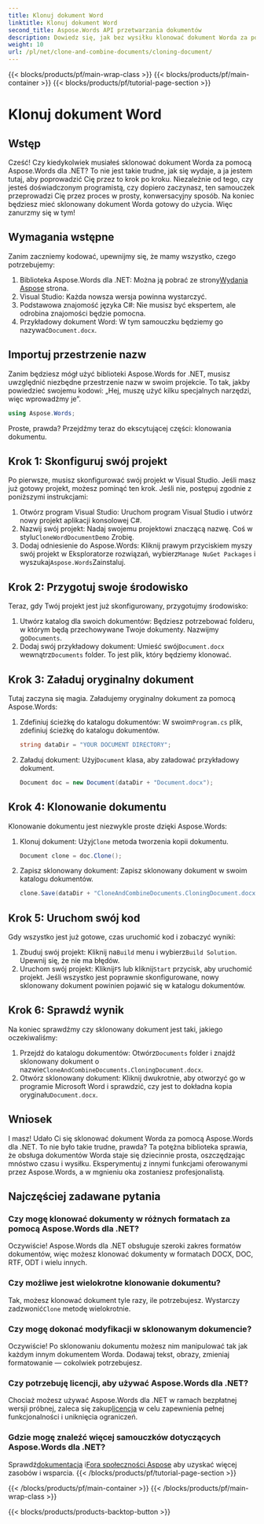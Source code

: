 ```yaml
---
title: Klonuj dokument Word
linktitle: Klonuj dokument Word
second_title: Aspose.Words API przetwarzania dokumentów
description: Dowiedz się, jak bez wysiłku klonować dokument Worda za pomocą Aspose.Words dla .NET dzięki naszemu przewodnikowi krok po kroku. Idealne zarówno dla początkujących, jak i doświadczonych programistów.
weight: 10
url: /pl/net/clone-and-combine-documents/cloning-document/
---
```


{{< blocks/products/pf/main-wrap-class >}}
{{< blocks/products/pf/main-container >}}
{{< blocks/products/pf/tutorial-page-section >}}

# Klonuj dokument Word

## Wstęp

Cześć! Czy kiedykolwiek musiałeś sklonować dokument Worda za pomocą Aspose.Words dla .NET? To nie jest takie trudne, jak się wydaje, a ja jestem tutaj, aby poprowadzić Cię przez to krok po kroku. Niezależnie od tego, czy jesteś doświadczonym programistą, czy dopiero zaczynasz, ten samouczek przeprowadzi Cię przez proces w prosty, konwersacyjny sposób. Na koniec będziesz mieć sklonowany dokument Worda gotowy do użycia. Więc zanurzmy się w tym!

## Wymagania wstępne

Zanim zaczniemy kodować, upewnijmy się, że mamy wszystko, czego potrzebujemy:

1.  Biblioteka Aspose.Words dla .NET: Można ją pobrać ze strony[Wydania Aspose](https://releases.aspose.com/words/net/) strona.
2. Visual Studio: Każda nowsza wersja powinna wystarczyć.
3. Podstawowa znajomość języka C#: Nie musisz być ekspertem, ale odrobina znajomości będzie pomocna.
4.  Przykładowy dokument Word: W tym samouczku będziemy go nazywać`Document.docx`.

## Importuj przestrzenie nazw

Zanim będziesz mógł użyć biblioteki Aspose.Words for .NET, musisz uwzględnić niezbędne przestrzenie nazw w swoim projekcie. To tak, jakby powiedzieć swojemu kodowi: „Hej, muszę użyć kilku specjalnych narzędzi, więc wprowadźmy je”.

```csharp
using Aspose.Words;
```

Proste, prawda? Przejdźmy teraz do ekscytującej części: klonowania dokumentu.

## Krok 1: Skonfiguruj swój projekt

Po pierwsze, musisz skonfigurować swój projekt w Visual Studio. Jeśli masz już gotowy projekt, możesz pominąć ten krok. Jeśli nie, postępuj zgodnie z poniższymi instrukcjami:

1. Otwórz program Visual Studio: Uruchom program Visual Studio i utwórz nowy projekt aplikacji konsolowej C#.
2.  Nazwij swój projekt: Nadaj swojemu projektowi znaczącą nazwę. Coś w stylu`CloneWordDocumentDemo` Zrobię.
3.  Dodaj odniesienie do Aspose.Words: Kliknij prawym przyciskiem myszy swój projekt w Eksploratorze rozwiązań, wybierz`Manage NuGet Packages` i wyszukaj`Aspose.Words`Zainstaluj.

## Krok 2: Przygotuj swoje środowisko

Teraz, gdy Twój projekt jest już skonfigurowany, przygotujmy środowisko:

1.  Utwórz katalog dla swoich dokumentów: Będziesz potrzebować folderu, w którym będą przechowywane Twoje dokumenty. Nazwijmy go`Documents`.
2.  Dodaj swój przykładowy dokument: Umieść swój`Document.docx` wewnątrz`Documents` folder. To jest plik, który będziemy klonować.

## Krok 3: Załaduj oryginalny dokument

Tutaj zaczyna się magia. Załadujemy oryginalny dokument za pomocą Aspose.Words:

1.  Zdefiniuj ścieżkę do katalogu dokumentów: W swoim`Program.cs` plik, zdefiniuj ścieżkę do katalogu dokumentów.
   
    ```csharp
    string dataDir = "YOUR DOCUMENT DIRECTORY";
    ```

2.  Załaduj dokument: Użyj`Document` klasa, aby załadować przykładowy dokument.

    ```csharp
    Document doc = new Document(dataDir + "Document.docx");
    ```

## Krok 4: Klonowanie dokumentu

Klonowanie dokumentu jest niezwykle proste dzięki Aspose.Words:

1.  Klonuj dokument: Użyj`Clone` metoda tworzenia kopii dokumentu.

    ```csharp
    Document clone = doc.Clone();
    ```

2. Zapisz sklonowany dokument: Zapisz sklonowany dokument w swoim katalogu dokumentów.

    ```csharp
    clone.Save(dataDir + "CloneAndCombineDocuments.CloningDocument.docx");
    ```

## Krok 5: Uruchom swój kod

Gdy wszystko jest już gotowe, czas uruchomić kod i zobaczyć wyniki:

1. Zbuduj swój projekt: Kliknij na`Build` menu i wybierz`Build Solution`. Upewnij się, że nie ma błędów.
2.  Uruchom swój projekt: Kliknij`F5` lub kliknij`Start` przycisk, aby uruchomić projekt. Jeśli wszystko jest poprawnie skonfigurowane, nowy sklonowany dokument powinien pojawić się w katalogu dokumentów.

## Krok 6: Sprawdź wynik

Na koniec sprawdźmy czy sklonowany dokument jest taki, jakiego oczekiwaliśmy:

1.  Przejdź do katalogu dokumentów: Otwórz`Documents` folder i znajdź sklonowany dokument o nazwie`CloneAndCombineDocuments.CloningDocument.docx`.
2.  Otwórz sklonowany dokument: Kliknij dwukrotnie, aby otworzyć go w programie Microsoft Word i sprawdzić, czy jest to dokładna kopia oryginału`Document.docx`.

## Wniosek

I masz! Udało Ci się sklonować dokument Worda za pomocą Aspose.Words dla .NET. To nie było takie trudne, prawda? Ta potężna biblioteka sprawia, że obsługa dokumentów Worda staje się dziecinnie prosta, oszczędzając mnóstwo czasu i wysiłku. Eksperymentuj z innymi funkcjami oferowanymi przez Aspose.Words, a w mgnieniu oka zostaniesz profesjonalistą.

## Najczęściej zadawane pytania

### Czy mogę klonować dokumenty w różnych formatach za pomocą Aspose.Words dla .NET?

Oczywiście! Aspose.Words dla .NET obsługuje szeroki zakres formatów dokumentów, więc możesz klonować dokumenty w formatach DOCX, DOC, RTF, ODT i wielu innych.

### Czy możliwe jest wielokrotne klonowanie dokumentu?

 Tak, możesz klonować dokument tyle razy, ile potrzebujesz. Wystarczy zadzwonić`Clone` metodę wielokrotnie.

### Czy mogę dokonać modyfikacji w sklonowanym dokumencie?

Oczywiście! Po sklonowaniu dokumentu możesz nim manipulować tak jak każdym innym dokumentem Worda. Dodawaj tekst, obrazy, zmieniaj formatowanie — cokolwiek potrzebujesz.

### Czy potrzebuję licencji, aby używać Aspose.Words dla .NET?

 Chociaż możesz używać Aspose.Words dla .NET w ramach bezpłatnej wersji próbnej, zaleca się zakup[licencja](https://purchase.aspose.com/buy) w celu zapewnienia pełnej funkcjonalności i uniknięcia ograniczeń.

### Gdzie mogę znaleźć więcej samouczków dotyczących Aspose.Words dla .NET?

 Sprawdź[dokumentacja](https://reference.aspose.com/words/net/) i[Fora społeczności Aspose](https://forum.aspose.com/c/words/8) aby uzyskać więcej zasobów i wsparcia.
{{< /blocks/products/pf/tutorial-page-section >}}

{{< /blocks/products/pf/main-container >}}
{{< /blocks/products/pf/main-wrap-class >}}

{{< blocks/products/products-backtop-button >}}
